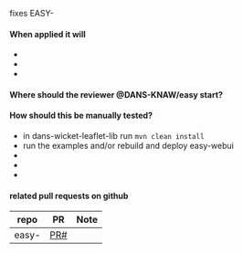 fixes EASY-

#### When applied it will
* 
* 
* 

#### Where should the reviewer @DANS-KNAW/easy start?

#### How should this be manually tested?

* in dans-wicket-leaflet-lib run `mvn clean install`
* run the examples and/or rebuild and deploy easy-webui
* 
* 
* 

#### related pull requests on github
repo                       | PR                | Note
-------------------------- | ----------------- | ----
easy-                      | [PR#](PRlink)     |
